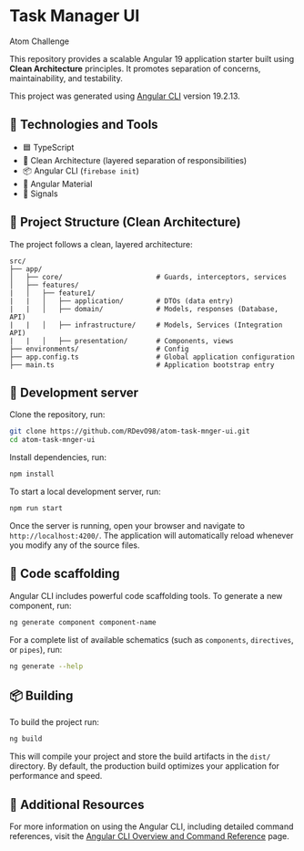 # Task Manager UI

Atom Challenge

This repository provides a scalable Angular 19 application starter built using **Clean Architecture** principles. It promotes separation of concerns, maintainability, and testability.

This project was generated using [Angular CLI](https://github.com/angular/angular-cli) version 19.2.13.

## 🚀 Technologies and Tools

- 🟦 TypeScript
- 🧱 Clean Architecture (layered separation of responsibilities)
- 📦 Angular CLI (`firebase init`)
- 🎨 Angular Material
- 🚦 Signals

## 🧱 Project Structure (Clean Architecture)

The project follows a clean, layered architecture:

```
src/
├── app/
│   ├── core/                       # Guards, interceptors, services
│   ├── features/
|   │   ├── feature1/
|   |   │   ├── application/        # DTOs (data entry)
|   |   │   ├── domain/             # Models, responses (Database, API)
|   |   │   ├── infrastructure/     # Models, Services (Integration API)
|   |   │   ├── presentation/       # Components, views
├── environments/                   # Config
├── app.config.ts                   # Global application configuration
├── main.ts                         # Application bootstrap entry
```

## 🔧 Development server

Clone the repository, run:

```bash
git clone https://github.com/RDevO98/atom-task-mnger-ui.git
cd atom-task-mnger-ui
```

Install dependencies, run:

```bash
npm install
```

To start a local development server, run:

```bash
npm run start
```

Once the server is running, open your browser and navigate to `http://localhost:4200/`. The application will automatically reload whenever you modify any of the source files.

## 📂 Code scaffolding

Angular CLI includes powerful code scaffolding tools. To generate a new component, run:

```bash
ng generate component component-name
```

For a complete list of available schematics (such as `components`, `directives`, or `pipes`), run:

```bash
ng generate --help
```

## 📦 Building

To build the project run:

```bash
ng build
```

This will compile your project and store the build artifacts in the `dist/` directory. By default, the production build optimizes your application for performance and speed.

## 📌 Additional Resources

For more information on using the Angular CLI, including detailed command references, visit the [Angular CLI Overview and Command Reference](https://angular.dev/tools/cli) page.
